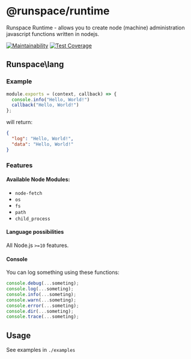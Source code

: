 # @runspace/runtime

Runspace Runtime - allows you to create node (machine) administration javascript functions written in nodejs.

[![Maintainability](https://api.codeclimate.com/v1/badges/d3d9801e380c20fdb785/maintainability)](https://codeclimate.com/github/runspacegit/runtime/maintainability) [![Test Coverage](https://api.codeclimate.com/v1/badges/d3d9801e380c20fdb785/test_coverage)](https://codeclimate.com/github/runspacegit/runtime/test_coverage)

## Runspace\lang

### Example

```javascript
module.exports = (context, callback) => {
  console.info("Hello, World!")
  callback("Hello, World!")
};
```

will return:

```json
{
  "log": "Hello, World!",
  "data": "Hello, World!"
}
```

### Features

#### Available Node Modules:

- `node-fetch`
- `os`
- `fs`
- `path`
- `child_process`

#### Language possibilities

All Node.js `>=10` features.

#### Console

You can log something using these functions:

```javascript
console.debug(...someting);
console.log(...someting);
console.info(...someting);
console.warn(...someting);
console.error(...someting);
console.dir(...someting);
console.trace(...someting);
```

## Usage

See examples in `./examples`
